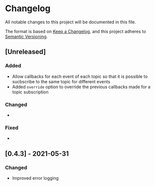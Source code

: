# Changelog

All notable changes to this project will be documented in this file.

The format is based on [Keep a Changelog](https://keepachangelog.com/en/1.0.0/),
and this project adheres to [Semantic Versioning](https://semver.org/spec/v2.0.0.html).

## [Unreleased]

### Added

* Allow callbacks for each event of each topic so that it is possible to sucbscribe to the same topic for different events
* Added `override` option to override the previous callbacks made for a topic subscription

### Changed

*

### Fixed

*

## [0.4.3] - 2021-05-31

### Changed

* Improved error logging
